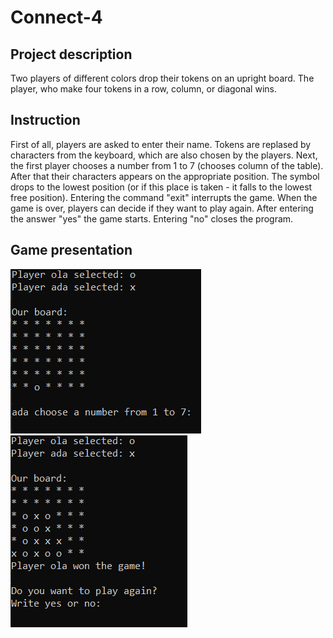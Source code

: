 # Connect-4

## Project description
Two players of different colors drop their tokens on an upright board. The player, who make four tokens in a row, column, or diagonal wins.

## Instruction
First of all, players are asked to enter their name. Tokens are replased by characters from the keyboard, which are also chosen by the players. Next, the first player chooses a number from 1 to 7 (chooses column of the table). After that their characters appears on the appropriate position. The symbol drops to the lowest position (or if this place is taken - it falls to the lowest free position). 
Entering the command "exit" interrupts the game. When the game is over, players can decide if they want to play again. After entering the answer "yes" the game starts. Entering "no" closes the program.

## Game presentation
![1](https://github.com/OlaKr/Connect-4/blob/main/images/1.PNG)
![2](https://github.com/OlaKr/Connect-4/blob/main/images/2.PNG)
